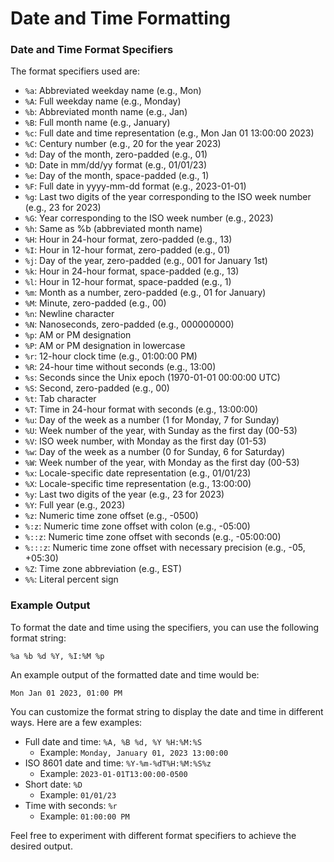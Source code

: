# Date and Time Formatting

### Date and Time Format Specifiers

The format specifiers used are:
- `%a`: Abbreviated weekday name (e.g., Mon)
- `%A`: Full weekday name (e.g., Monday)
- `%b`: Abbreviated month name (e.g., Jan)
- `%B`: Full month name (e.g., January)
- `%c`: Full date and time representation (e.g., Mon Jan 01 13:00:00 2023)
- `%C`: Century number (e.g., 20 for the year 2023)
- `%d`: Day of the month, zero-padded (e.g., 01)
- `%D`: Date in mm/dd/yy format (e.g., 01/01/23)
- `%e`: Day of the month, space-padded (e.g.,  1)
- `%F`: Full date in yyyy-mm-dd format (e.g., 2023-01-01)
- `%g`: Last two digits of the year corresponding to the ISO week number (e.g., 23 for 2023)
- `%G`: Year corresponding to the ISO week number (e.g., 2023)
- `%h`: Same as %b (abbreviated month name)
- `%H`: Hour in 24-hour format, zero-padded (e.g., 13)
- `%I`: Hour in 12-hour format, zero-padded (e.g., 01)
- `%j`: Day of the year, zero-padded (e.g., 001 for January 1st)
- `%k`: Hour in 24-hour format, space-padded (e.g., 13)
- `%l`: Hour in 12-hour format, space-padded (e.g.,  1)
- `%m`: Month as a number, zero-padded (e.g., 01 for January)
- `%M`: Minute, zero-padded (e.g., 00)
- `%n`: Newline character
- `%N`: Nanoseconds, zero-padded (e.g., 000000000)
- `%p`: AM or PM designation
- `%P`: AM or PM designation in lowercase
- `%r`: 12-hour clock time (e.g., 01:00:00 PM)
- `%R`: 24-hour time without seconds (e.g., 13:00)
- `%s`: Seconds since the Unix epoch (1970-01-01 00:00:00 UTC)
- `%S`: Second, zero-padded (e.g., 00)
- `%t`: Tab character
- `%T`: Time in 24-hour format with seconds (e.g., 13:00:00)
- `%u`: Day of the week as a number (1 for Monday, 7 for Sunday)
- `%U`: Week number of the year, with Sunday as the first day (00-53)
- `%V`: ISO week number, with Monday as the first day (01-53)
- `%w`: Day of the week as a number (0 for Sunday, 6 for Saturday)
- `%W`: Week number of the year, with Monday as the first day (00-53)
- `%x`: Locale-specific date representation (e.g., 01/01/23)
- `%X`: Locale-specific time representation (e.g., 13:00:00)
- `%y`: Last two digits of the year (e.g., 23 for 2023)
- `%Y`: Full year (e.g., 2023)
- `%z`: Numeric time zone offset (e.g., -0500)
- `%:z`: Numeric time zone offset with colon (e.g., -05:00)
- `%::z`: Numeric time zone offset with seconds (e.g., -05:00:00)
- `%:::z`: Numeric time zone offset with necessary precision (e.g., -05, +05:30)
- `%Z`: Time zone abbreviation (e.g., EST)
- `%%`: Literal percent sign

### Example Output

To format the date and time using the specifiers, you can use the following format string:

```
%a %b %d %Y, %I:%M %p
```

An example output of the formatted date and time would be:

```
Mon Jan 01 2023, 01:00 PM
```

You can customize the format string to display the date and time in different ways. Here are a few examples:

- Full date and time: `%A, %B %d, %Y %H:%M:%S`
    - Example: `Monday, January 01, 2023 13:00:00`
- ISO 8601 date and time: `%Y-%m-%dT%H:%M:%S%z`
    - Example: `2023-01-01T13:00:00-0500`
- Short date: `%D`
    - Example: `01/01/23`
- Time with seconds: `%r`
    - Example: `01:00:00 PM`

Feel free to experiment with different format specifiers to achieve the desired output.
